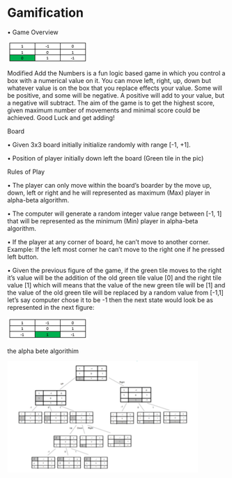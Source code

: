 # Gamification

• Game Overview 

![](image/1.PNG)


Modified Add the Numbers is a fun logic based game in which you control a box with a numerical value on it. 
You can move left, right, up, down but whatever value is on the box that you replace effects your value. 
Some will be positive, and some will be negative. A positive will add to your value, but a negative will subtract. 
The aim of the game is to get the highest score, given maximum number of movements and minimal score could be achieved. 
Good Luck and get adding! 

Board 

• Given 3x3 board initially initialize randomly with range [-1, +1]. 

• Position of player initially down left the board (Green tile in the pic) 

Rules of Play 

• The player can only move within the board’s boarder by the move up, down, left or right and he will represented as maximum (Max) player in alpha-beta algorithm. 

• The computer will generate a random integer value range between [-1, 1] that will be represented as the minimum (Min) player in alpha-beta algorithm. 

• If the player at any corner of board, he can’t move to another corner. Example: If the left most corner he can’t move to the right one if he pressed left button. 

• Given the previous figure of the game, if the green tile moves to the right it’s value will be the addition of the old green tile value [0] and the right tile value [1] which will means that the value of the new green tile will be [1] and the value of the old green tile will be replaced by a random value from [-1,1] let’s say computer chose it to be -1 then the next state would look be as represented in the next figure: 
 
 ![](image/2.PNG)
 
 
 the alpha bete algorithim 
 
 ![](image/3.PNG)

